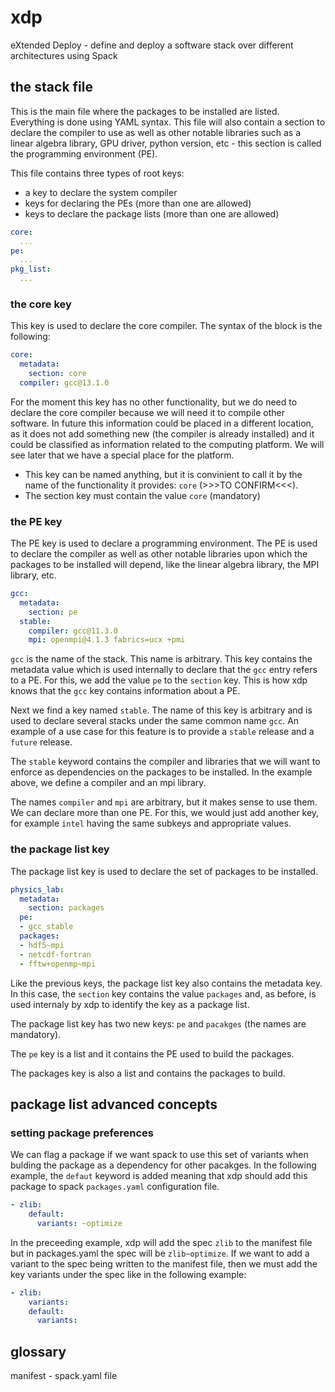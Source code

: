 # xdp

eXtended Deploy - define and deploy a software stack over different architectures using Spack

## the stack file

This is the main file where the packages to be installed are listed. Everything is done
using YAML syntax. This file will also contain a section to declare the compiler to use
as well as other notable libraries such as a linear algebra library, GPU driver, python
version, etc - this section is called the programming environment (PE).

This file contains three types of root keys:
+ a key to declare the system compiler
+ keys for declaring the PEs (more than one are allowed)
+ keys to declare the package lists (more than one are allowed)

```yaml
core:
  ...
pe:
  ...
pkg_list:
  ...
```
### the core key
This key is used to declare the core compiler. The syntax of the block is the following:
```yaml
core:
  metadata:
    section: core
  compiler: gcc@13.1.0
```
For the moment this key has no other functionality, but we do need to declare the core
compiler because we will need it to compile other software. In future this information
could be placed in a different location, as it does not add something new (the compiler
is already installed) and it could be classified as information related to the computing
platform. We will see later that we have a special place for the platform.

+ This key can be named anything, but it is convinient to call it by the name of the
functionality it provides: `core` (>>>TO CONFIRM<<<).
+ The section key must contain the value `core` (mandatory)

### the PE key
The PE key is used to declare a programming environment. The PE is used to declare the
compiler as well as other notable libraries upon which the packages to be installed will
depend, like the linear algebra library, the MPI library, etc.

```yaml
gcc:
  metadata:
    section: pe
  stable:
    compiler: gcc@11.3.0
    mpi: openmpi@4.1.3 fabrics=ucx +pmi
```
`gcc` is the name of the stack. This name is arbitrary. This key contains the metadata
value which is used internally to declare that the `gcc` entry refers to a PE. For this, 
we add the value `pe` to the `section` key. This is how xdp knows that the `gcc` key
contains information about a PE.

Next we find a key named `stable`. The name of this key is arbitrary and is used to
declare several stacks under the same common name `gcc`. An example of a use case for
this feature is to provide a `stable` release and a `future` release.

The `stable` keyword contains the compiler and libraries that we will want to enforce
as dependencies on the packages to be installed. In the example above, we define a
compiler and an mpi library.

The names `compiler` and `mpi` are arbitrary, but it makes sense to use them.
We can declare more than one PE. For this, we would just add another key, for example
`intel` having the same subkeys and appropriate values.

### the package list key
The package list key is used to declare the set of packages to be installed.

```yaml
physics_lab:
  metadata:
    section: packages
  pe:
  - gcc_stable
  packages:
  - hdf5~mpi
  - netcdf-fortran
  - fftw+openmp~mpi
```
Like the previous keys, the package list key also contains the metadata key. In this
case, the `section` key contains the value `packages` and, as before, is used internaly
by xdp to identify the key as a package list.

The package list key has two new keys: `pe` and `pacakges` (the names are mandatory).

The `pe` key is a list and it contains the PE used to build the packages.

The packages key is also a list and contains the packages to build.





## package list advanced concepts
### setting package preferences
We can flag a package if we want spack to use this set of variants when bulding the package
as a dependency for other pacakges. In the following example, the `defaut` keyword is added
meaning that xdp should add this package to spack `packages.yaml` configuration file.

```yaml
- zlib:
    default:
      variants: ~optimize
```
In the preceeding example, xdp will add the spec `zlib` to the manifest file but in
packages.yaml the spec will be `zlib~optimize`. If we want to add a variant to the
spec being written to the manifest file, then we must add the key variants under the
spec like in the following example:
```yaml
- zlib:
    variants:
    default:
      variants: 
```
    
## glossary

manifest - spack.yaml file
